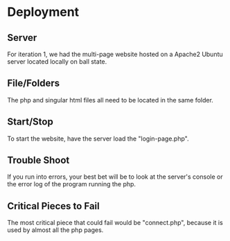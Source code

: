 # Deployment

## Server
For iteration 1, we had the multi-page website hosted on a Apache2 Ubuntu server located locally on ball state.

## File/Folders
The php and singular html files all need to be located in the same folder.

## Start/Stop
To start the website, have the server load the "login-page.php".

## Trouble Shoot
If you run into errors, your best bet will be to look at the server's console or the error log of the program running the php.

## Critical Pieces to Fail
The most critical piece that could fail would be "connect.php", because it is used by almost all the php pages.
